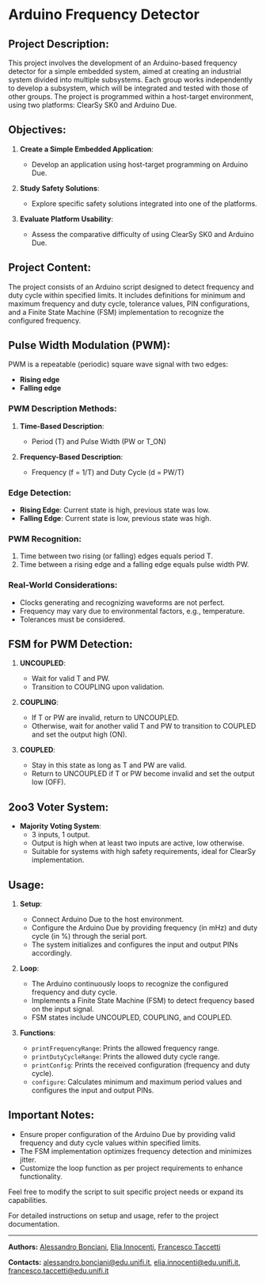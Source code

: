 # Arduino Frequency Detector

## Project Description:

This project involves the development of an Arduino-based frequency detector for a simple embedded system, aimed at creating an industrial system divided into multiple subsystems. Each group works independently to develop a subsystem, which will be integrated and tested with those of other groups. The project is programmed within a host-target environment, using two platforms: ClearSy SK0 and Arduino Due.

## Objectives:

1. **Create a Simple Embedded Application**:
   - Develop an application using host-target programming on Arduino Due.
   
2. **Study Safety Solutions**:
   - Explore specific safety solutions integrated into one of the platforms.
   
3. **Evaluate Platform Usability**:
   - Assess the comparative difficulty of using ClearSy SK0 and Arduino Due.

## Project Content:

The project consists of an Arduino script designed to detect frequency and duty cycle within specified limits. It includes definitions for minimum and maximum frequency and duty cycle, tolerance values, PIN configurations, and a Finite State Machine (FSM) implementation to recognize the configured frequency.

## Pulse Width Modulation (PWM):

PWM is a repeatable (periodic) square wave signal with two edges:
- **Rising edge**
- **Falling edge**

### PWM Description Methods:
1. **Time-Based Description**:
   - Period (T) and Pulse Width (PW or T_ON)
   
2. **Frequency-Based Description**:
   - Frequency (f = 1/T) and Duty Cycle (d = PW/T)

### Edge Detection:
- **Rising Edge**: Current state is high, previous state was low.
- **Falling Edge**: Current state is low, previous state was high.

### PWM Recognition:
1. Time between two rising (or falling) edges equals period T.
2. Time between a rising edge and a falling edge equals pulse width PW.

### Real-World Considerations:
- Clocks generating and recognizing waveforms are not perfect.
- Frequency may vary due to environmental factors, e.g., temperature.
- Tolerances must be considered.

## FSM for PWM Detection:

1. **UNCOUPLED**:
   - Wait for valid T and PW.
   - Transition to COUPLING upon validation.
   
2. **COUPLING**:
   - If T or PW are invalid, return to UNCOUPLED.
   - Otherwise, wait for another valid T and PW to transition to COUPLED and set the output high (ON).

3. **COUPLED**:
   - Stay in this state as long as T and PW are valid.
   - Return to UNCOUPLED if T or PW become invalid and set the output low (OFF).

## 2oo3 Voter System:

- **Majority Voting System**:
  - 3 inputs, 1 output.
  - Output is high when at least two inputs are active, low otherwise.
  - Suitable for systems with high safety requirements, ideal for ClearSy implementation.

## Usage:

1. **Setup**:
   - Connect Arduino Due to the host environment.
   - Configure the Arduino Due by providing frequency (in mHz) and duty cycle (in %) through the serial port.
   - The system initializes and configures the input and output PINs accordingly.

2. **Loop**:
   - The Arduino continuously loops to recognize the configured frequency and duty cycle.
   - Implements a Finite State Machine (FSM) to detect frequency based on the input signal.
   - FSM states include UNCOUPLED, COUPLING, and COUPLED.

3. **Functions**:
   - `printFrequencyRange`: Prints the allowed frequency range.
   - `printDutyCycleRange`: Prints the allowed duty cycle range.
   - `printConfig`: Prints the received configuration (frequency and duty cycle).
   - `configure`: Calculates minimum and maximum period values and configures the input and output PINs.

## Important Notes:

- Ensure proper configuration of the Arduino Due by providing valid frequency and duty cycle values within specified limits.
- The FSM implementation optimizes frequency detection and minimizes jitter.
- Customize the loop function as per project requirements to enhance functionality.

Feel free to modify the script to suit specific project needs or expand its capabilities.

For detailed instructions on setup and usage, refer to the project documentation.

---

**Authors:** [Alessandro Bonciani](https://github.com/alebonch), [Elia Innocenti](https://github.com/eliainnocenti), [Francesco Taccetti](https://github.com/Tacce)

**Contacts:** [alessandro.bonciani@edu.unifi.it](mailto:alessandro.bonciani@edu.unifi.it), [elia.innocenti@edu.unifi.it](mailto:elia.innocenti@edu.unifi.it), [francesco.taccetti@edu.unifi.it](mailto:francesco.taccetti@edu.unifi.it)
